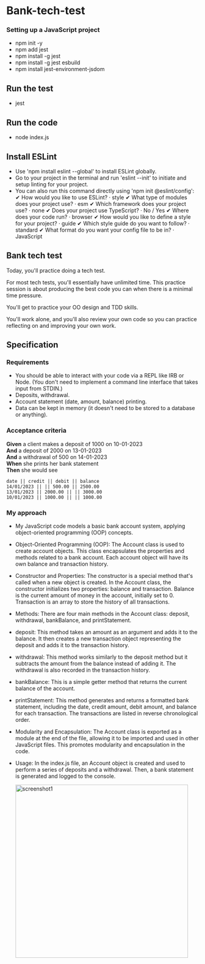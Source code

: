 # Bank-tech-test

### Setting up a JavaScript project

- npm init -y
- npm add jest
- npm install -g jest
- npm install -g jest esbuild
- npm install jest-environment-jsdom

## Run the test

- jest

## Run the code

- node index.js

## Install ESLint

- Use 'npm install eslint --global' to install ESLint globally.
- Go to your project in the terminal and run 'eslint --init' to initiate and setup linting for your project.
- You can also run this command directly using 'npm init @eslint/config':
  ✔ How would you like to use ESLint? · style
  ✔ What type of modules does your project use? · esm
  ✔ Which framework does your project use? · none
  ✔ Does your project use TypeScript? · No / Yes
  ✔ Where does your code run? · browser
  ✔ How would you like to define a style for your project? · guide
  ✔ Which style guide do you want to follow? · standard
  ✔ What format do you want your config file to be in? · JavaScript

## Bank tech test

Today, you'll practice doing a tech test.

For most tech tests, you'll essentially have unlimited time. This practice session is about producing the best code you can when there is a minimal time pressure.

You'll get to practice your OO design and TDD skills.

You'll work alone, and you'll also review your own code so you can practice reflecting on and improving your own work.

## Specification

### Requirements

- You should be able to interact with your code via a REPL like IRB or Node. (You don't need to implement a command line interface that takes input from STDIN.)
- Deposits, withdrawal.
- Account statement (date, amount, balance) printing.
- Data can be kept in memory (it doesn't need to be stored to a database or anything).

### Acceptance criteria

**Given** a client makes a deposit of 1000 on 10-01-2023  
**And** a deposit of 2000 on 13-01-2023  
**And** a withdrawal of 500 on 14-01-2023  
**When** she prints her bank statement  
**Then** she would see

```
date || credit || debit || balance
14/01/2023 || || 500.00 || 2500.00
13/01/2023 || 2000.00 || || 3000.00
10/01/2023 || 1000.00 || || 1000.00
```

### My approach

- My JavaScript code models a basic bank account system, applying object-oriented programming (OOP) concepts.

- Object-Oriented Programming (OOP): The Account class is used to create account objects. This class encapsulates the properties and methods related to a bank account. Each account object will have its own balance and transaction history.

- Constructor and Properties: The constructor is a special method that's called when a new object is created. In the Account class, the constructor initializes two properties: balance and transaction. Balance is the current amount of money in the account, initially set to 0. Transaction is an array to store the history of all transactions.

- Methods: There are four main methods in the Account class: deposit, withdrawal, bankBalance, and printStatement.

- deposit: This method takes an amount as an argument and adds it to the balance. It then creates a new transaction object representing the deposit and adds it to the transaction history.

- withdrawal: This method works similarly to the deposit method but it subtracts the amount from the balance instead of adding it. The withdrawal is also recorded in the transaction history.

- bankBalance: This is a simple getter method that returns the current balance of the account.

- printStatement: This method generates and returns a formatted bank statement, including the date, credit amount, debit amount, and balance for each transaction. The transactions are listed in reverse chronological order.

- Modularity and Encapsulation: The Account class is exported as a module at the end of the file, allowing it to be imported and used in other JavaScript files. This promotes modularity and encapsulation in the code.

- Usage: In the index.js file, an Account object is created and used to perform a series of deposits and a withdrawal. Then, a bank statement is generated and logged to the console.

  <img width="452" alt="screenshot1" src="https://github.com/hanguyen21/Bank-tech-test/assets/111558835/0da2cb97-6f91-4f45-9deb-2e94daa37473">
